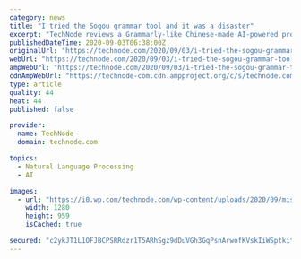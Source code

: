 ```yaml
---
category: news
title: "I tried the Sogou grammar tool and it was a disaster"
excerpt: "TechNode reviews a Grammarly-like Chinese-made AI-powered proofreading tool from search company Sogou that makes some improvements on William Shakespeare."
publishedDateTime: 2020-09-03T06:38:00Z
originalUrl: "https://technode.com/2020/09/03/i-tried-the-sogou-grammar-tool-and-it-was-a-disaster/"
webUrl: "https://technode.com/2020/09/03/i-tried-the-sogou-grammar-tool-and-it-was-a-disaster/"
ampWebUrl: "https://technode.com/2020/09/03/i-tried-the-sogou-grammar-tool-and-it-was-a-disaster/"
cdnAmpWebUrl: "https://technode-com.cdn.ampproject.org/c/s/technode.com/2020/09/03/i-tried-the-sogou-grammar-tool-and-it-was-a-disaster/"
type: article
quality: 44
heat: 44
published: false

provider:
  name: TechNode
  domain: technode.com

topics:
  - Natural Language Processing
  - AI

images:
  - url: "https://i0.wp.com/technode.com/wp-content/uploads/2020/09/mistakes-1756958_1280.jpg?fit=1280%2C959&ssl=1"
    width: 1280
    height: 959
    isCached: true

secured: "c2ykJT1L1OFJBCPSRRdzr1T5ARhSgz9dDuVGh3GqPsnArwofKVskIiWSptkitmMMlHq6pQOTWd3R4rl9htderSznqRj8PHK5kmyZ+AKWf1/kqgMosHtC7bQ2BD+n6QCISkpql6oT5Yo9ZaIQOSATIB0ekDTQXfm7acilYfWa93FTMYee3LBm+ro4bSnrmc23ehHphQYlNgao9i0ertDgbaOHMmwC+YxL73ioRA8d4TL+s/fwx8SHOPrgaZIBs4P4RdQ/Uo2lJwFPW/rl3mMu6MPAemfepHdvcr6RC2YVA/2ofPSylJ8AwomucQtlpogbaFQkal+PqHK5Ne7lEWGPG5WU3jotN71QTiXGs7chxwk=;+yG+42OZcWFrpAPsFYhwyA=="
---
```


